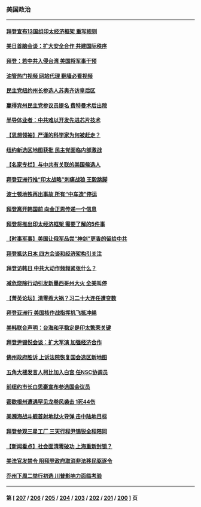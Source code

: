 ### 美国政治
---
#### [拜登宣布13国组印太经济框架 重写规则](../../pages/ncid1078159/n13743484.md?05232045) 
#### [美日首脑会谈：扩大安全合作 共建国际秩序](../../pages/ncid1078159/n13743420.md?05232045) 
#### [拜登：若中共入侵台湾 美国将军事干预](../../pages/ncid1078159/n13743353.md?05232045) 
#### [油管热门视频 网站代理 翻墙必看视频](http://209.222.30.114:81/youtube.html?05232045)
#### [民主党纽约州长参选人苏奥齐访皇后区](../../pages/ncid1078159/n13743250.md?05232045) 
#### [赢得宾州民主党参议员提名 费特曼术后出院](../../pages/ncid1078159/n13743097.md?05232045) 
#### [半导体业者：中共难以开发先进芯片技术](../../pages/ncid1078159/n13743079.md?05232045) 
#### [【思想领袖】严谨的科学家为何被赶走？](../../pages/ncid1078159/n13738767.md?05232045) 
#### [纽约新选区地图获批 民主党面临内部激战](../../pages/ncid1078159/n13742947.md?05232045) 
#### [【名家专栏】与中共有关联的美国候选人](../../pages/ncid1078159/n13742857.md?05232045) 
#### [拜登亚洲行推“印太战略”刺痛战狼 王毅跳脚](../../pages/ncid1078159/n13742968.md?05232045) 
#### [波士顿地铁再出事故 所有“中车造”停运](../../pages/ncid1078159/n13742953.md?05232045) 
#### [拜登离开韩国前 向金正恩传递一个信息](../../pages/ncid1078159/n13742865.md?05232045) 
#### [拜登将推出印太经济框架 需要了解的5件事](../../pages/ncid1078159/n13742522.md?05232045) 
#### [【时事军事】美国让俄军品尝“神剑”更香的留给中共](../../pages/ncid1078159/n13742318.md?05232045) 
#### [拜登抵达日本 四方会谈和经济架构引关注](../../pages/ncid1078159/n13742788.md?05232045) 
#### [拜登访韩日 中共大动作频频紧张什么？](../../pages/ncid1078159/n13741055.md?05232045) 
#### [减危烧除行动引发新墨西哥州大火 全美叫停](../../pages/ncid1078159/n13742383.md?05232045) 
#### [【菁英论坛】清零惹大祸？习二十大连任遭变数](../../pages/ncid1078159/n13742371.md?05232045) 
#### [拜登亚洲行 美国核作战指挥机飞抵冲绳](../../pages/ncid1078159/n13742344.md?05232045) 
#### [美韩联合声明：台海和平稳定是印太繁荣关键](../../pages/ncid1078159/n13742268.md?05232045) 
#### [拜登尹锡悦会谈：扩大军演 加强经济合作](../../pages/ncid1078159/n13742175.md?05232045) 
#### [佛州政府胜诉 上诉法院恢复国会选区新地图](../../pages/ncid1078159/n13742082.md?05232045) 
#### [五角大楼发言人柯比加入白宫 任NSC协调员](../../pages/ncid1078159/n13742052.md?05232045) 
#### [前纽约市长白思豪宣布参选国会议员](../../pages/ncid1078159/n13742025.md?05232045) 
#### [密歇根州遭遇罕见龙卷风袭击 1死44伤](../../pages/ncid1078159/n13742000.md?05232045) 
#### [美濒海战斗舰首射地狱火导弹 击中陆地目标](../../pages/ncid1078159/n13741853.md?05232045) 
#### [拜登参观三星工厂 三天行程尹锡锐全程陪同](../../pages/ncid1078159/n13741945.md?05232045) 
#### [【新闻看点】社会面清零破功 上海重新封锁？](../../pages/ncid1078159/n13741869.md?05232045) 
#### [美法官发禁令 阻拜登政府取消非法移民驱逐令](../../pages/ncid1078159/n13741850.md?05232045) 
#### [乔州下周二举行初选 川普影响力面临考验](../../pages/ncid1078159/n13741800.md?05232045) 

---
#### 第 [ [207](./207.md?05232045) / [206](./206.md?05232045) / [205](./205.md?05232045) / [204](./204.md?05232045) / [203](./203.md?05232045) / [202](./202.md?05232045) / [201](./201.md?05232045) / [200](./200.md?05232045) ] 页
